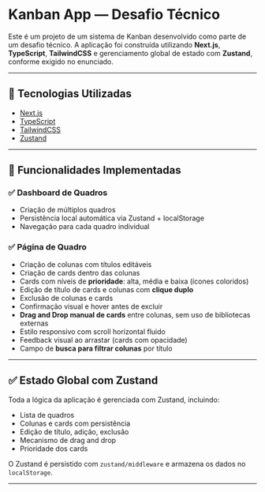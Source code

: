 # Kanban App — Desafio Técnico

Este é um projeto de um sistema de Kanban desenvolvido como parte de um desafio técnico. A aplicação foi construída utilizando **Next.js**, **TypeScript**, **TailwindCSS** e gerenciamento global de estado com **Zustand**, conforme exigido no enunciado.

---

## 🚀 Tecnologias Utilizadas

- [Next.js](https://nextjs.org/)
- [TypeScript](https://www.typescriptlang.org/)
- [TailwindCSS](https://tailwindcss.com/)
- [Zustand](https://github.com/pmndrs/zustand)

---

## 🎯 Funcionalidades Implementadas

### ✅ Dashboard de Quadros
- Criação de múltiplos quadros
- Persistência local automática via Zustand + localStorage
- Navegação para cada quadro individual

### ✅ Página de Quadro
- Criação de colunas com títulos editáveis
- Criação de cards dentro das colunas
- Cards com níveis de **prioridade**: alta, média e baixa (ícones coloridos)
- Edição de título de cards e colunas com **clique duplo**
- Exclusão de colunas e cards
- Confirmação visual e hover antes de excluir
- **Drag and Drop manual de cards** entre colunas, sem uso de bibliotecas externas
- Estilo responsivo com scroll horizontal fluido
- Feedback visual ao arrastar (cards com opacidade)
- Campo de **busca para filtrar colunas** por título

---

## ✅ Estado Global com Zustand

Toda a lógica da aplicação é gerenciada com Zustand, incluindo:

- Lista de quadros
- Colunas e cards com persistência
- Edição de título, adição, exclusão
- Mecanismo de drag and drop
- Prioridade dos cards

O Zustand é persistido com `zustand/middleware` e armazena os dados no `localStorage`.

---
